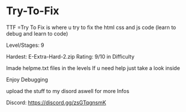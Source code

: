 # Try-To-Fix
TTF =Try To Fix is where u try to fix the html css and js code (learn to debug and learn to code)

Level/Stages: 9

Hardest: E-Extra-Hard-2.zip 
Rating: 9/10 in Difficulty

Imade helpme.txt files in the levels If u need help just take a look inside

Enjoy Debugging

 upload the stuff to my disord aswell for more Infos

 Discord: https://discord.gg/zsGTqgnsmK
